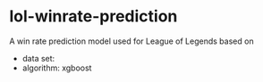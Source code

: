 # lol-winrate-prediction
A win rate prediction model used for League of Legends based on
* data set: 
* algorithm: xgboost
